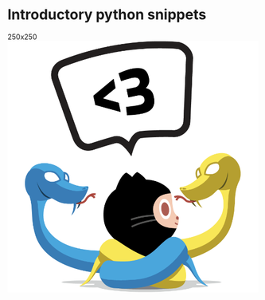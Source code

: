 # Introductory python snippets
250x250![GitHub Logo](https://github.com/Intel-89/other/blob/master/Octocat_Python.png)
